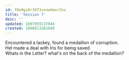 ```yaml
---
id: f0o0gi0r3d71vsowkmxr2nv
title: 'Session 7'
desc: ''
updated: 1697959137844
created: 1696813281689
---
```

Encountered a lackey, found a medallion of corruption.  
Hel made a deal with Iris for being saved.  
Whats in the Letter?
what's on the back of the medallion?